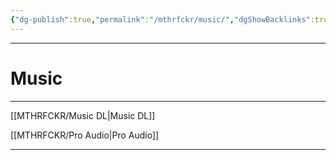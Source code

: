 ```yaml
---
{"dg-publish":true,"permalink":"/mthrfckr/music/","dgShowBacklinks":true,"dgShowLocalGraph":true}
---
```



---
# Music

---

[[MTHRFCKR/Music DL|Music DL]]

[[MTHRFCKR/Pro Audio|Pro Audio]]

----